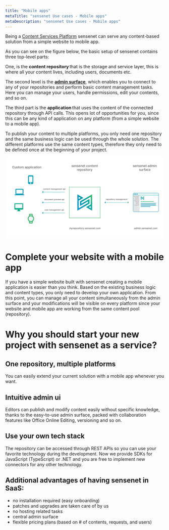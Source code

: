 ```yaml
---
title: "Mobile apps"
metaTitle: "sensenet Use cases - Mobile apps"
metaDescription: "sensenet Use cases - Mobile apps"
---
```


Being a [Content Services Platform](https://docs.sensenet.com/concepts/introduction/02-what-is-csp) sensenet can serve any content-based solution from a simple website to mobile app.

As you can see on the figure below, the basic setup of sensenet contains three top-level parts:

One, is the **content repository** that is the storage and service layer, this is where all your content lives, including users, documents etc. 

The second level is the [**admin surface**](https://docs.sensenet.com/guides/getting-started), which enables you to connect to any of your repositories and perform basic content management tasks. Here you can manage your users, handle permissions, edit your contents, and so on.  

The third part is the **application** that uses the content of the connected repository through API calls. This opens lot of opportunities for you, since this can be any kind of application on any platform (from a simple website to a mobile app). 

To publish your content to multiple platforms, you only need one repository and the same business logic can be used through the whole solution. The different platforms use the same content types, therefore they only need to be defined once at the beginning of your project.

![SNaaS architecture](./img/snaas_architecture.png)

# Complete your website with a mobile app

If you have a simple website built with sensenet creating a mobile application is easier than you think. Based on the existing business logic and content types, you only need to develop your own application. From this point, you can manage all your content simultaneously from the admin surface and your modifications will be visible on every platform since your website and mobile app are working from the same content pool (repository).

# Why you should start your new project with sensenet as a service?

## One repository, multiple platforms
You can easily extend your current solution with a mobile app whenever you want.

## Intuitive admin ui
Editors can publish and modify content easily without specific knowledge, thanks to the easy-to-use admin surface, packed with collaboration features like Office Online Editing, versioning and so on.

## Use your own tech stack
The repository can be accessed through REST APIs so you can use your favorite technology during the development. Now we provide SDKs for JavaScript (TypeScript) or .NET and you are free to implement new connectors for any other technology.

## Additional advantages of having sensenet in SaaS:
- no installation required (easy onboarding) 
- patches and upgrades are taken care of by us 
- no hosting related tasks 
- central admin surface 
- flexible pricing plans (based on # of contents, requests, and users) 
